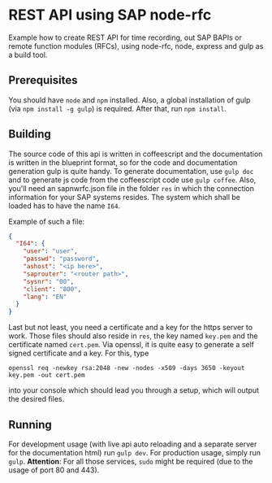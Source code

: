 REST API using SAP node-rfc
===========================

Example how to create REST API for time recording, out SAP BAPIs or remote function modules (RFCs), using node-rfc, node,
express and gulp as a build tool. 

## Prerequisites
You should have `node` and `npm` installed. Also, a global installation of gulp (via `npm install -g gulp`) is required.
After that, run `npm install`.

## Building
The source code of this api is written in coffeescript and the documentation is written in the blueprint format, so for
the code and documentation generation gulp is quite handy. To generate documentation, use `gulp doc` and to generate
js code from the coffeescript code use `gulp coffee`. Also, you'll need an sapnwrfc.json file in the folder
`res` in which the connection information for your SAP systems resides. The system which shall be
loaded has to have the name `I64`.

Example of such a file:

```json
{
  "I64": {
    "user": "user",
    "passwd": "password",
    "ashost": "<ip here>",
    "saprouter": "<router path>",
    "sysnr": "00",
    "client": "800",
    "lang": "EN"
  }
}
```

Last but not least, you need a certificate and a key for the https server to work. Those files should also reside
in `res`, the key named `key.pem` and the certificate named `cert.pem`. Via openssl, it is quite easy to generate
a self signed certificate and a key. For this, type

    openssl req -newkey rsa:2048 -new -nodes -x509 -days 3650 -keyout key.pem -out cert.pem
    
into your console which should lead you through a setup, which will output the desired files.

## Running
For development usage (with live api auto reloading and a
separate server for the documentation html) run `gulp dev`. For production usage, simply run `gulp`. __Attention__:
For all those services, `sudo` might be required (due to the usage of port 80 and 443). 
